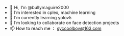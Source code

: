 - 👋 Hi, I’m @bullymaguire2000
- 👀 I’m interested in cplex, machine learning
- 🌱 I’m currently learning yolov5
- 💞️ I’m looking to collaborate on face detection projects
- 📫 How to reach me ： syccoolboy@163.com

<!---

--->

